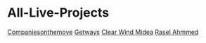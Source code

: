 # All-Live-Projects

<a href="https://companiesonthemove.tv/">Companiesonthemove</a>
<a href="https://getawayplaces.com/">Getways</a>
<a href="https://clearwindmedia.com/">Clear Wind Midea</a>
<a href="https://raselweb.net/">Rasel Ahmmed</a>
